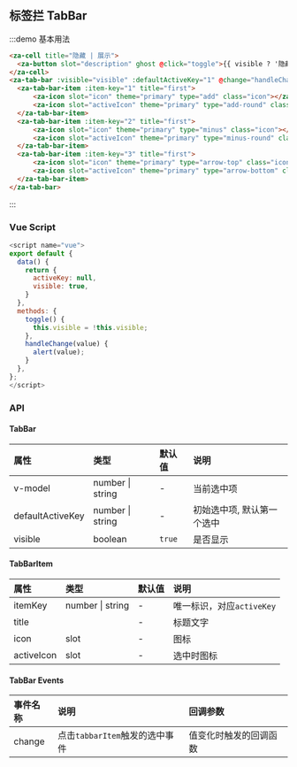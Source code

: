 ## 标签拦 TabBar

:::demo 基本用法

```html
<za-cell title="隐藏 | 展示">
  <za-button slot="description" ghost @click="toggle">{{ visible ? '隐藏' : '展示'}}</za-button>
</za-cell>
<za-tab-bar :visible="visible" :defaultActiveKey="1" @change="handleChange">
  <za-tab-bar-item :item-key="1" title="first">
      <za-icon slot="icon" theme="primary" type="add" class="icon"></za-icon>
      <za-icon slot="activeIcon" theme="primary" type="add-round" class="icon"></za-icon>
  </za-tab-bar-item>
  <za-tab-bar-item :item-key="2" title="first">
      <za-icon slot="icon" theme="primary" type="minus" class="icon"></za-icon>
      <za-icon slot="activeIcon" theme="primary" type="minus-round" class="icon"></za-icon>
  </za-tab-bar-item>
  <za-tab-bar-item :item-key="3" title="first">
      <za-icon slot="icon" theme="primary" type="arrow-top" class="icon"></za-icon>
      <za-icon slot="activeIcon" theme="primary" type="arrow-bottom" class="icon"></za-icon>
  </za-tab-bar-item>
</za-tab-bar>
```

:::

### Vue Script

```javascript
<script name="vue">
export default {
  data() {
    return {
      activeKey: null,
      visible: true,
    }
  },
  methods: {
    toggle() {
      this.visible = !this.visible;
    },
    handleChange(value) {
      alert(value);
    }
  },
};
</script>
```

### API


#### TabBar

| 属性 | 类型 | 默认值 | 说明 |
| :--- | :--- | :--- | :--- |
| v-model | number \| string | - | 当前选中项 |
| defaultActiveKey | number \| string | - | 初始选中项, 默认第一个选中 |
| visible | boolean | `true` | 是否显示 |


#### TabBarItem

| 属性 | 类型 | 默认值 | 说明 |
| :--- | :--- | :--- | :--- |
| itemKey | number \| string | - | 唯一标识，对应`activeKey` |
| title |  | - | 标题文字 |
| icon | slot | - | 图标 |
| activeIcon | slot | - | 选中时图标 |


#### TabBar Events

| 事件名称     | 说明                 | 回调参数                                       |
| :----------- | :------------------- | :--------------------------------------------- |
| change   | 点击`tabbarItem`触发的选中事件 | 值变化时触发的回调函数 |